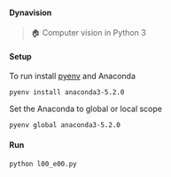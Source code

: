 #### Dynavision

> :house: Computer vision in Python 3

#### Setup

To run install [pyenv](https://github.com/pyenv/pyenv) and Anaconda

```shell
pyenv install anaconda3-5.2.0
```

Set the Anaconda to global or local scope

```shell
pyenv global anaconda3-5.2.0
```

#### Run

```shell
python l00_e00.py
```
